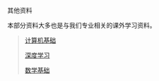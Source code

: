 其他资料

本部分资料大多也是与我们专业相关的课外学习资料。

> [计算机基础](./refer/cs.md) 
>
> [深度学习](./refer/dl.md)
>
> [数学基础](./refer/math.md) 